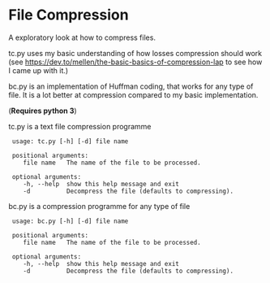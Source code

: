 # File Compression

A exploratory look at how to compress files.

tc.py uses my basic understanding of how losses compression should work (see https://dev.to/mellen/the-basic-basics-of-compression-lap to see how I came up with it.)

bc.py is an implementation of Huffman coding, that works for any type of file. It is a lot better at compression compared to my basic implementation.

(**Requires python 3**)

tc.py is a text file compression programme

     usage: tc.py [-h] [-d] file name

     positional arguments:  
        file name   The name of the file to be processed.

     optional arguments:  
        -h, --help  show this help message and exit  
        -d          Decompress the file (defaults to compressing).

bc.py is a compression programme for any type of file

     usage: bc.py [-h] [-d] file name

     positional arguments:  
        file name   The name of the file to be processed.

     optional arguments:  
        -h, --help  show this help message and exit  
        -d          Decompress the file (defaults to compressing).
